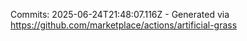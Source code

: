 Commits: 2025-06-24T21:48:07.116Z - Generated via https://github.com/marketplace/actions/artificial-grass
<br>
